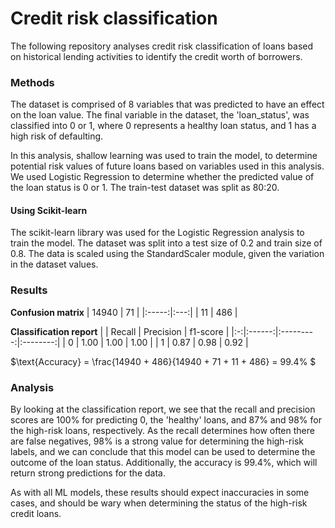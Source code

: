 # Credit risk classification
The following repository analyses credit risk classification of loans based on historical lending activities to identify the credit worth of borrowers.


### Methods
The dataset is comprised of 8 variables that was predicted to have an effect on the loan value. The final variable in the dataset, the 'loan_status', was classified into 0 or 1, where 0 represents a healthy loan status, and 1 has a high risk of defaulting. 

In this analysis, shallow learning was used to train the model, to determine potential risk values of future loans based on variables used in this analysis. We used Logistic Regression to determine whether the predicted value of the loan status is 0 or 1. The train-test dataset was split as 80:20.

#### Using Scikit-learn
The scikit-learn library was used for the Logistic Regression analysis to train the model. The dataset was split into a test size of 0.2 and train size of 0.8. The data is scaled using the StandardScaler module, given the variation in the dataset values.

### Results
**Confusion matrix**
| 14940 |  71 |
|:-----:|:---:|
|   11  | 486 |


**Classification report**
|   | Recall | Precision | f1-score |
|:-:|:------:|:---------:|:--------:|
| 0 |  1.00  |    1.00   |   1.00   |
| 1 |  0.87  |    0.98   |   0.92   |

$\text{Accuracy} = \frac{14940 + 486}{14940 + 71 + 11 + 486} = 99.4\% $

### Analysis
By looking at the classification report, we see that the recall and precision scores are 100% for predicting 0, the 'healthy' loans, and 87% and 98% for the high-risk loans, respectively. As the recall determines how often there are false negatives, 98% is a strong value for determining the high-risk labels, and we can conclude that this model can be used to determine the outcome of the loan status. Additionally, the accuracy is 99.4%, which will return strong predictions for the data. 

As with all ML models, these results should expect inaccuracies in some cases, and should be wary when determining the status of the high-risk credit loans.
